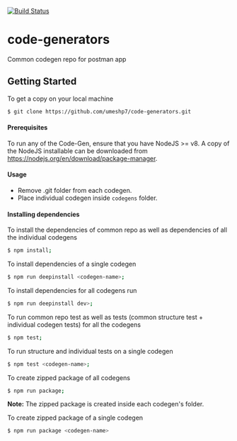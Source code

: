 
[![Build Status](https://travis-ci.com/postmanlabs/code-generators.svg?branch=master)](https://travis-ci.com/postmanlabs/code-generators)

# code-generators
Common codegen repo for postman app

## Getting Started
To get a copy on your local machine
```bash
$ git clone https://github.com/umeshp7/code-generators.git
```
#### Prerequisites
To run any of the Code-Gen, ensure that you have NodeJS >= v8. A copy of the NodeJS installable can be downloaded from https://nodejs.org/en/download/package-manager.

#### Usage
* Remove .git folder from each codegen.
* Place individual codegen inside `codegens` folder.

#### Installing dependencies
To install the dependencies of common repo as well as dependencies of all the individual codegens
```bash
$ npm install;
```
To install dependencies of a single codegen
```bash
$ npm run deepinstall <codegen-name>; 
```
To install dependencies for all codegens run 
```bash
$ npm run deepinstall dev>; 
```
To run common repo test as well as tests (common structure test + individual codegen tests) for all the codegens
```bash
$ npm test; 
```
To run structure and individual tests on a single codegen
```bash
$ npm test <codegen-name>; 
```

To create zipped package of all codegens
```bash
$ npm run package;
```
**Note:** The zipped package is created inside each codegen's folder.

To create zipped package of a single codegen
```bash
$ npm run package <codegen-name>
```